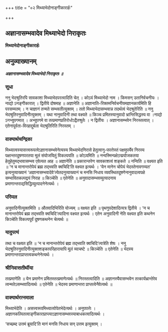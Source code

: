 +++
title = "०२ मिथ्याभेदोनाङ्गीकारार्हः"

+++


## अज्ञानासम्भवादेव मिथ्याभेदो निराकृतः

**मिथ्याभेदोनाङ्गीकारार्हः**

## अनुव्याख्यानम्

***अज्ञानासम्भवादेव मिथ्याभेदो निराकृतः ॥***

### **सुधा**

ननु भेदश्रुतिरपि सावकाशा मिथ्याभेदपरत्वादिति चेत् । कोऽयं मिथ्याभेदो नाम । किमसन् उतानिर्वचनीयः । नाद्यो ऽनङ्गीकारात् । द्वितीये दोषमाह ॥ अज्ञानेति ॥ अज्ञानाति-रिक्तमनिर्वचनीयमज्ञानकार्यमिति हि परसम्मतम् । न चाज्ञानं तन्मते सम्भवतीत्युक्तम् । ततो मिथ्याभेदासम्भवान्न तदर्थत्वं भेदश्रुतेरिति ॥ ननु भेदश्रुतिरनुवादिनीत्युक्तम् । यथा नानुवादिनी तथा वक्ष्यते ॥ किञ्च प्रमितस्यानुवादो भ्रान्तिसिद्धस्य वा ।नाद्यो ऽनभ्युपगमात् । अभ्युपगमे वा तत्प्रमाणप्रतिरोधोऽद्वैतश्रुतेः । न द्वितीयः । अज्ञानासम्भवेन निरस्तत्वात् । एतेनापूर्वता-विरहाद्दुर्बला भेदश्रुतिरिति निरस्तम् ।

### **वाक्यार्थचन्द्रिका**

मिथ्यात्वस्यासत्त्वरूपत्वेऽज्ञानासम्भवेनेत्यस्य मिथ्याभेदनिरासे हेतुत्वानु-पपत्तेस्तं पक्षमुपर्येव निरस्य पक्षान्तरदूषणपरतया मूलं संयोजयितुं विकल्पयति ॥ कोऽयमिति ॥ नन्वस्मिन्पक्षेऽप्य्रयोजकतया हेतुहेतुमद्भावासम्भव एवेत्यत आह ॥ अज्ञानेति ॥ प्रकारान्तरेण सावकाशत्वं शङ्कते ॥ नन्विति ॥ वक्ष्यत इति ॥ ‘न च मानान्तरोपेयं ब्रह्म तद्भवति क्वचिदि’ति वक्ष्यत इत्यर्थः । ‘येन मानेन चोपेयं भेदस्तेनावगम्यत’ इत्यनुव्याख्यानं ‘अज्ञानासम्भवादेवे’त्येतदनुव्याख्यानं च मनसि निधाय व्यवस्थितदूषणेनानुवादत्वपक्षे सम्भावितकल्पद्वयं निराह ॥ किञ्चेति ॥ एतेनेति ॥ अनुवादासम्भवव्युत्पादनाय प्रमाणान्तराद्यसिद्धिव्युत्पादनेनेत्यर्थः ।

### **परिमल**

अनुवादिनीत्युक्तमिति ॥ औतवादिभिरिति योज्यम् ॥ वक्ष्यत इति ॥ पृथगुपदेशादित्यत्र द्वितीये । ‘न च मानान्तरोपेयं ब्रह्म तद्भवति क्वचिदि’त्यादिना वक्ष्यत इत्यर्थः । एतेन अनुवादिनी नेति वक्ष्यत इति कथनेन किञ्चेति विकल्पपूर्वं दूषणकथनेन चेत्यर्थः ॥

### **यादुपत्यं**

तथा च वक्ष्यत इति ॥ ‘न च मानान्तरोपेयं ब्रह्म तद्भवति क्वचिदि’त्यत्रेति शेषः । ननु भेदश्रुतिरनुवादिनीत्युक्तशङ्कापरिहारायापि मूलं व्याचष्टे ॥ किञ्चेति ॥ एतेनेति ॥ भेदस्य प्रमाणान्तराप्राप्तत्वकथनेनेत्यर्थः ।

### **श्रीनिवासतीर्थीया**

तत्प्रमाणेति ॥ येन प्रमाणेन प्रमितस्तत्प्रमाणेत्यर्थः ॥ निरस्तत्वादिति ॥ अज्ञानस्यैवासम्भवेन तत्कार्यभ्रान्तेरेव त्वन्मतेऽसम्भवादित्यर्थः ॥ एतेनेति ॥ भेदस्य प्रमाणान्तरा प्राप्तत्वेनैवेत्यर्थः ॥

### **वाक्यार्थरत्नमाला**

मिथ्याभेदेति । असत्त्वरूपमिथ्यात्वोपेतभेदेत्यर्थः । अनुपपत्तेः । अज्ञानकल्पितत्वाङ्गीकाराप्राप्त्याऽज्ञानासम्भवस्याबाधकत्वादित्यर्थः ।

‘सच्छब्द उत्तमं ब्रूयादि’ति मानं मनसि निधाय सन् उत्तम इत्युक्तम् ।

